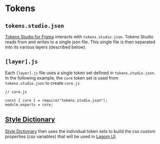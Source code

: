 # Tokens

## `tokens.studio.json`

[Tokens Studio for Figma](https://tokens.studio/) interacts with `tokens.studio.json`. Tokens Studio reads from and writes to a single json file. This single file is then separated into its various layers (described below).

## `[layer].js`

Each `[layer].js` file uses a single token set defined in `tokens.studio.json`. In the following example, the `core` token set is used from `tokens.studio.json` to create `core.js`

```
// core.js

const { core } = require("tokens.studio.json");
module.exports = core;
```

## [Style Dictionary](https://amzn.github.io/style-dictionary/#/)

[Style Dictionary](https://amzn.github.io/style-dictionary/#/) then uses the individual token sets to build the css custom properties (css variables) that will be used in [Lagom UI](https://lagom-ui.netlify.app/).
